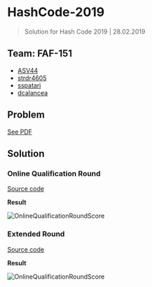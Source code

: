 # HashCode-2019
> Solution for Hash Code 2019 | 28.02.2019

## Team: FAF-151

- [ASV44](https://github.com/ASV44)
- [strdr4605](https://github.com/strdr4605)
- [sspatari](https://github.com/sspatari)
- [dcalancea](https://github.com/dcalance)

## Problem

[See PDF](https://github.com/ASV44/HashCode-2019/blob/master/asserts/photo_slideshow.pdf)

## Solution

### Online Qualification Round

[Source code](https://github.com/ASV44/HashCode-2019/blob/master/index.js)

**Result**

![OnlineQualificationRoundScore](https://github.com/ASV44/HashCode-2019/blob/master/asserts/OnlineQualificationRoundScore.png)

### Extended Round

[Source code](https://github.com/ASV44/HashCode-2019/blob/master/main.go)

**Result**

![OnlineQualificationRoundScore](https://github.com/ASV44/HashCode-2019/blob/master/asserts/ExtendedRoundScore.png)
